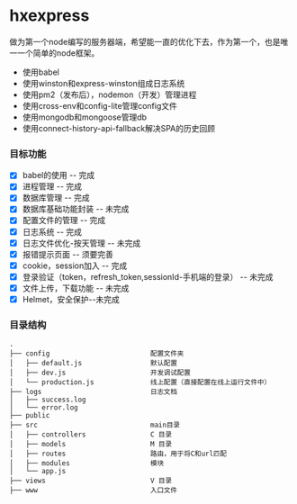 # hxexpress
做为第一个node编写的服务器端，希望能一直的优化下去，作为第一个，也是唯一一个简单的node框架。

- 使用babel
- 使用winston和express-winston组成日志系统
- 使用pm2（发布后），nodemon（开发）管理进程
- 使用cross-env和config-lite管理config文件
- 使用mongodb和mongoose管理db
- 使用connect-history-api-fallback解决SPA的历史回顾

### 目标功能

- [x] babel的使用 -- 完成
- [x] 进程管理 -- 完成
- [x] 数据库管理 -- 完成
- [x] 数据库基础功能封装 -- 未完成
- [x] 配置文件的管理 -- 完成
- [x] 日志系统 -- 完成
- [x] 日志文件优化-按天管理 -- 未完成
- [x] 报错提示页面 -- 须要完善
- [x] cookie，session加入 -- 完成
- [x] 登录验证（token，refresh_token,sessionId-手机端的登录） -- 未完成
- [x] 文件上传，下载功能 -- 未完成
- [x] Helmet，安全保护--未完成

### 目录结构

```
.
├── config                         配置文件夹
│   ├── default.js                 默认配置
│   ├── dev.js                     开发调试配置
│   └── production.js              线上配置（直接配置在线上运行文件中）
├── logs                           日志文档
│   ├── success.log                
│   └── error.log  
├── public
├── src                            main目录
│   ├── controllers                C 目录    
│   ├── models                     M 目录    
│   ├── routes                     路由，用于将C和url匹配    
│   ├── modules                    模块    
│   └── app.js                     
├── views                          V 目录
├── www                            入口文件
```